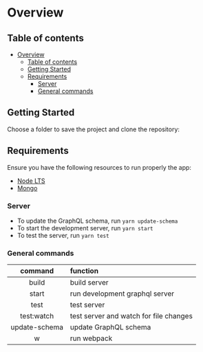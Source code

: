 # Overview

## Table of contents


- [Overview](#overview)
  - [Table of contents](#table-of-contents)
  - [Getting Started](#getting-started)
  - [Requirements](#requirements)
    - [Server](#server)
    - [General commands](#general-commands)

## Getting Started

Choose a folder to save the project and clone the repository:

## Requirements

Ensure you have the following resources to run properly the app:

- [Node LTS](https://nodejs.org/en/)
- [Mongo](https://docs.mongodb.com/manual/installation/)

### Server

- To update the GraphQL schema, run `yarn update-schema`
- To start the development server, run `yarn start`
- To test the server, run `yarn test`

### General commands

|    command    | function                               |
| :-----------: | :------------------------------------- |
|     build     | build server                           |
|     start     | run development graphql server         |
|     test      | test server                            |
|  test:watch   | test server and watch for file changes |
| update-schema | update GraphQL schema                  |
|       w       | run webpack                            |
